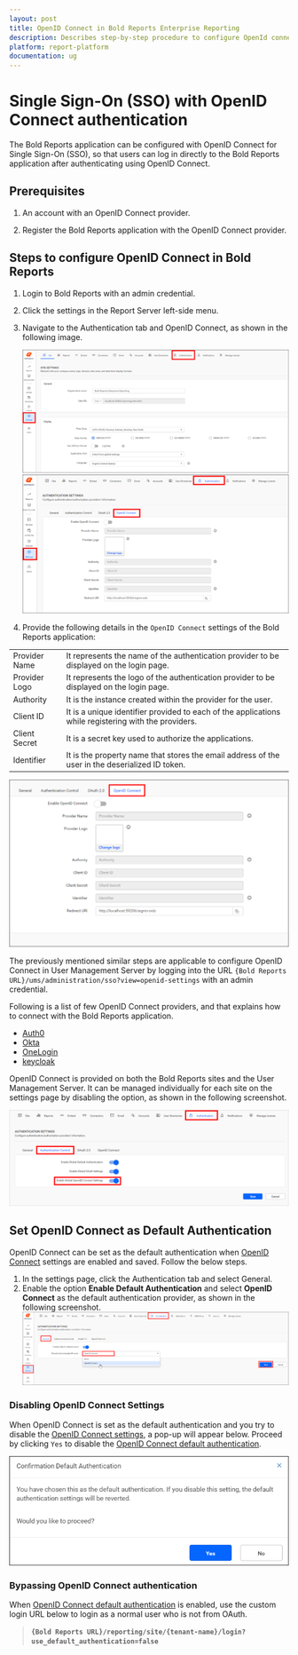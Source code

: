 ```yaml
---
layout: post
title: OpenID Connect in Bold Reports Enterprise Reporting
description: Describes step-by-step procedure to configure OpenId connect settings, so that the user can login to the Bold Reports application.
platform: report-platform
documentation: ug
---
```


# Single Sign-On (SSO) with OpenID Connect authentication

The Bold Reports application can be configured with OpenID Connect for Single Sign-On (SSO), so that users can log in directly to the Bold Reports application after authenticating using OpenID Connect.

## Prerequisites

1. An account with an OpenID Connect provider.

2. Register the Bold Reports application with the OpenID Connect provider.

## Steps to configure OpenID Connect in Bold Reports

1. Login to Bold Reports with an admin credential.

2. Click the settings in the Report Server left-side menu.

3. Navigate to the Authentication tab and OpenID Connect, as shown in the following image.

    ![Authentication Settings](/static/assets/on-premise/images/authentication/single-sign-on/openid-connect/authentication-settings.png)
    ![OpenID Connect Authentication](/static/assets/on-premise/images/authentication/single-sign-on/openid-connect/openid-connect-authentication.png)

4. Provide the following details in the `OpenID Connect` settings of the Bold Reports application:
<table>
<tr>
    <td>
        Provider Name
    </td>
    <td>
        It represents the name of the authentication provider to be displayed on the login page.
    </td>
</tr>
<tr>
    <td>
        Provider Logo
    </td>
    <td>
        It represents the logo of the authentication provider to be displayed on the login page.
    </td>
</tr>
<tr>
    <td>
        Authority
    </td>
    <td>
        It is the instance created within the provider for the user.
    </td>
</tr>
<tr>
    <td>
        Client ID
    </td>
    <td>
        It is a unique identifier provided to each of the applications while registering with the providers.
    </td>
</tr>
<tr>
    <td>
        Client Secret
    </td>
    <td>
        It is a secret key used to authorize the applications.
    </td>
</tr>
<tr>
    <td>
        Identifier
    </td>
    <td>
        It is the property name that stores the email address of the user in the deserialized ID token.
    </td>
</tr>
</table>

   ![OpenID Connect Authentication](/static/assets/on-premise/images/authentication/single-sign-on/openid-connect/openid-connect.png)

The previously mentioned similar steps are applicable to configure OpenID Connect in User Management Server by logging into the URL `{Bold Reports URL}/ums/administration/sso?view=openid-settings` with an admin credential.

Following is a list of few OpenID Connect providers, and that explains how to connect with the Bold Reports application.

* [Auth0](./../openid-connect/auth0/)
* [Okta](./../openid-connect/okta/)
* [OneLogin](./../openid-connect/onelogin/)
* [keycloak](./../openid-connect/keycloak/)

OpenID Connect is provided on both the Bold Reports sites and the User Management Server. It can be managed individually for each site on the settings page by disabling the option, as shown in the following screenshot.

![OpenId Global Authentication Control](/static/assets/on-premise/images/authentication/single-sign-on/openid-connect/openid-global-authentication-control.png)

## Set OpenID Connect as Default Authentication

OpenID Connect can be set as the default authentication when [OpenID Connect](#steps-to-configure-openid-connect-in-bold-reports) settings are enabled and saved. Follow the below steps.
1. In the settings page, click the Authentication tab and select General.
2. Enable the option **Enable Default Authentication** and select **OpenID Connect** as the default authentication provider, as shown in the following screenshot.
![OpenId Default Setting](/static/assets/on-premise/images/authentication/single-sign-on/openid-connect/openid-default-authentication.png)

### Disabling OpenID Connect Settings

When OpenID Connect is set as the default authentication and you try to disable the [OpenID Connect settings](#steps-to-configure-openid-connect-in-bold-reports), a pop-up will appear below. Proceed by clicking `Yes` to disable the [OpenID Connect default authentication](#set-openid-connect-as-default-authentication).

![OpenId Default Setting Popup](/static/assets/on-premise/images/authentication/single-sign-on/openid-connect/openid-default-authentication-popup.png)

### Bypassing OpenID Connect authentication

When [OpenID Connect default authentication](#set-openid-connect-as-default-authentication) is enabled, use the custom login URL below to login as a normal user who is not from OAuth.
>**`{Bold Reports URL}/reporting/site/{tenant-name}/login?use_default_authentication=false`**